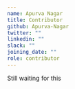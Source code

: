 ```yaml
---
name: Apurva Nagar
title: Contributor
github: Apurva-Nagar
twitter: ""
linkedin: ""
slack: ""
joining_date: ""
role: contributor
---
```


Still waiting for this
